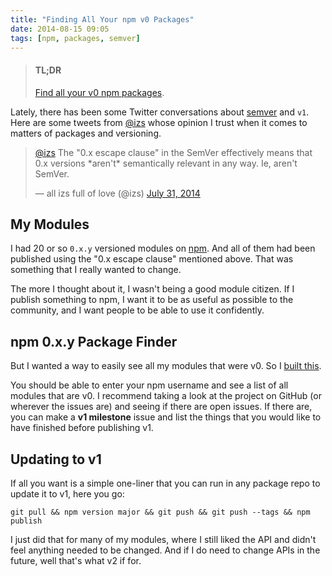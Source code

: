 ```yaml
---
title: "Finding All Your npm v0 Packages"
date: 2014-08-15 09:05
tags: [npm, packages, semver]
---
```


> #### TL;DR
>
> [Find all your v0 npm packages](http://lukekarrys.github.io/npm-v0-finder/).

Lately, there has been some Twitter conversations about [semver](http://semver.org/) and `v1`. Here are some tweets from [@izs](https://twitter.com/izs) whose opinion I trust when it comes to matters of packages and versioning.

<blockquote class="twitter-tweet" lang="en"><p><a href="https://twitter.com/izs">@izs</a> The &quot;0.x escape clause&quot; in the SemVer effectively means that 0.x versions *aren&#39;t* semantically relevant in any way. Ie, aren&#39;t SemVer.</p>&mdash; all izs full of love (@izs) <a href="https://twitter.com/izs/statuses/494980349944819713">July 31, 2014</a></blockquote>

<script async src="//platform.twitter.com/widgets.js" charset="utf-8"></script>

<!-- more -->

## My Modules

I had 20 or so `0.x.y` versioned modules on [npm](https://www.npmjs.org/~lukekarrys). And all of them had been published using the "0.x escape clause" mentioned above. That was something that I really wanted to change.

The more I thought about it, I wasn't being a good module citizen. If I publish something to npm, I want it to be as useful as possible to the community, and I want people to be able to use it confidently.

## npm 0.x.y Package Finder

But I wanted a way to easily see all my modules that were v0. So I [built this](http://lukekarrys.github.io/npm-v0-finder/).

You should be able to enter your npm username and see a list of all modules that are v0. I recommend taking a look at the project on GitHub (or wherever the issues are) and seeing if there are open issues. If there are, you can make a **v1 milestone** issue and list the things that you would like to have finished before publishing v1.

## Updating to v1

If all you want is a simple one-liner that you can run in any package repo to update it to v1, here you go:

`git pull && npm version major && git push && git push --tags && npm publish`

I just did that for many of my modules, where I still liked the API and didn't feel anything needed to be changed. And if I do need to change APIs in the future, well that's what v2 if for.
